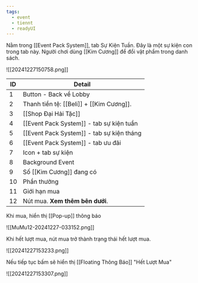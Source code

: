 ```yaml
---
tags:
  - event
  - tiennt
  - readyUI
---
```

Nằm trong [[Event Pack System]], tab Sự Kiện Tuần. Đây là một sự kiện con trong tab này.
Người chơi dùng [[Kim Cương]] để đổi vật phẩm trong danh sách.

![[20241227150758.png]]

| ID  | Detail                                    |
| --- | ----------------------------------------- |
| 1   | Button - Back về Lobby                    |
| 2   | Thanh tiền tệ: [[Beli]] + [[Kim Cương]].  |
| 3   | [[Shop Đại Hải Tặc]]                      |
| 4   | [[Event Pack System]] - tab sự kiện tuần  |
| 5   | [[Event Pack System]] - tab sự kiện tháng |
| 6   | [[Event Pack System]] - tab ưu đãi        |
| 7   | Icon + tab sự kiện                        |
| 8   | Background Event                          |
| 9   | Số [[Kim Cương]] đang có                  |
| 10  | Phần thưởng                               |
| 11  | Giới hạn mua                              |
| 12  | Nút mua. **Xem thêm bên dưới**.           |
Khi mua, hiển thị [[Pop-up]] thông báo

![[MuMu12-20241227-033152.png]]

Khi hết lượt mua, nút mua trở thành trạng thái hết lượt mua.

![[20241227153233.png]]

Nếu tiếp tục bấm sẽ hiển thị [[Floating Thông Báo]] "Hết Lượt Mua"

![[20241227153307.png]]
